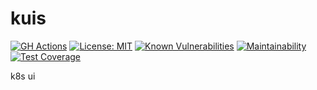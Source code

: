 # kuis

[![GH Actions][kuis-actions-image]][kuis-actions-url]
[![License: MIT][kuis-license-image]][kuis-license-url]
[![Known Vulnerabilities][kuis-snyk-image]][kuis-snyk-url]
[![Maintainability][maintainability-codeclimate-image]][maintainability-codeclimate-url]
[![Test Coverage][test-coverage-codeclimate-image]][test-coverage-codeclimate-url]

[kuis-actions-image]: https://github.com/jdewinne/kuis/workflows/Build/release/badge.svg
[kuis-actions-url]: https://github.com/jdewinne/kuis/actions
[kuis-license-image]: https://img.shields.io/badge/License-MIT-yellow.svg
[kuis-license-url]: https://opensource.org/licenses/MIT
[kuis-snyk-image]: https://snyk.io/test/github/jdewinne/kuis/badge.svg?targetFile=package.json
[kuis-snyk-url]: https://snyk.io/test/github/jdewinne/kuis?targetFile=package.json
[maintainability-codeclimate-image]: https://api.codeclimate.com/v1/badges/32acd1a0bd3557e4be14/maintainability
[maintainability-codeclimate-url]: https://codeclimate.com/github/jdewinne/kuis/maintainability
[test-coverage-codeclimate-image]: https://api.codeclimate.com/v1/badges/32acd1a0bd3557e4be14/test_coverage
[test-coverage-codeclimate-url]: https://codeclimate.com/github/jdewinne/kuis/test_coverage

k8s ui
